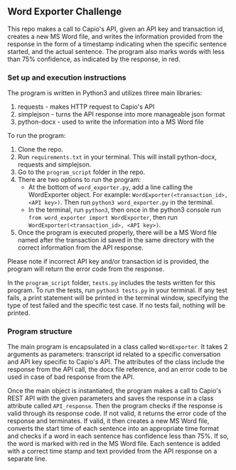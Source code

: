 ## Word Exporter Challenge

This repo makes a call to Capio's API, given an API key and transaction id, creates a new MS Word file, and writes the information provided from the response in the form of a timestamp indicating when the specific sentence started, and the actual sentence. The program also marks words with less than 75% confidence, as indicated by the response, in red.

### Set up and execution instructions
The program is written in Python3 and utilizes three main libraries:
1. requests - makes HTTP request to Capio's API
2. simplejson - turns the API response into more manageable json format
3. python-docx - used to write the information into a MS Word file

To run the program:
1. Clone the repo.
2. Run `requirements.txt` in your terminal. This will install python-docx, requests and simplejson.
3. Go to the `program_script` folder in the repo.
3. There are two options to run the program:
    - At the bottom of `word_exporter.py`, add a line calling the WordExporter object.  For example: `WordExporter(<transaction_id>, <API key>)`. Then run `python3 word_exporter.py` in the terminal.
    - In the terminal, run `python3`, then once in the python3 console run `from word_exporter import WordExporter`, then run `WordExporter(<transaction_id>, <API key>)`.
4. Once the program is executed properly, there will be a MS Word file named after the transaction id saved in the same directory with the correct information from the API response.

Please note if incorrect API key and/or transaction id is provided, the program will return the error code from the response.

In the `program_script` folder, `tests.py` includes the tests written for this program. To run the tests, run `python3 tests.py` in your terminal. If any test fails, a print statement will be printed in the terminal window, specifying the type of test failed and the specific test case. If no tests fail, nothing will be printed.

### Program structure

The main program is encapsulated in a class called `WordExporter`. It takes 2 arguments as parameters: transcript id related to a specific conversation and API key specific to Capio's API. The attributes of the class include the response from the API call, the docx file reference, and an error code to be used in case of bad response from the API.

Once the main object is instantiated, the program makes a call to Capio's REST API with the given parameters and saves the response in a class attribute called `API_response`. Then the program checks if the response is valid through its response code. If not valid, it returns the error code of the response and terminates. If valid, it then creates a new MS Word file, converts the start time of each sentence into an appropriate time format and checks if a word in each sentence has confidence less than 75%. If so, the word is marked with red in the MS Word file. Each sentence is added with a correct time stamp and text provided from the API response on a separate line.
